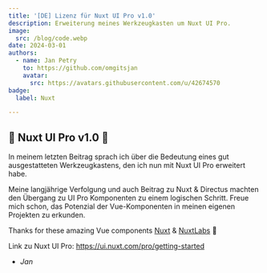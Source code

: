 ```yaml
---
title: '[DE] Lizenz für Nuxt UI Pro v1.0'
description: Erweiterung meines Werkzeugkasten um Nuxt UI Pro.
image:
  src: /blog/code.webp
date: 2024-03-01
authors:
  - name: Jan Petry
    to: https://github.com/omgitsjan
    avatar:
      src: https://avatars.githubusercontent.com/u/42674570
badge:
  label: Nuxt

---
```


## 💚 Nuxt UI Pro v1.0 💚

In meinem letzten Beitrag sprach ich über die Bedeutung eines gut ausgestatteten Werkzeugkastens, den ich nun mit Nuxt UI Pro erweitert habe.

Meine langjährige Verfolgung und auch Beitrag zu Nuxt & Directus machten den Übergang zu UI Pro Komponenten zu einem logischen Schritt. Freue mich schon, das Potenzial der Vue-Komponenten in meinen eigenen Projekten zu erkunden.  
  
Thanks for these amazing Vue components  [Nuxt](https://www.linkedin.com/company/nuxt-framework/)  &  [NuxtLabs](https://www.linkedin.com/company/nuxtlabs/)  🧰  
  
Link zu Nuxt UI Pro: <https://ui.nuxt.com/pro/getting-started>

- _Jan_
